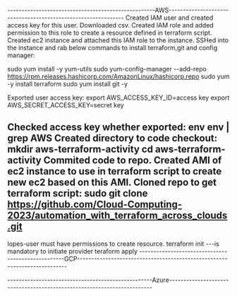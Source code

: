 ----------------------------------------------------AWS--------------------------------------------------------------
Created IAM user and created access key for this user. Downloaded csv.
Created IAM role and added permission to this role to create a resource defined in terraform script.
Created ec2 instance and attached this IAM role to the instance.
SSHed into the instance and rab below commands to install terraform,git and config manager:

sudo yum install -y yum-utils
sudo yum-config-manager --add-repo https://rpm.releases.hashicorp.com/AmazonLinux/hashicorp.repo
sudo yum -y install terraform
sudo yum install git -y

Exported user access key:
export AWS_ACCESS_KEY_ID=access key
export AWS_SECRET_ACCESS_KEY=secret key

Checked  access key whether exported:
env
env | grep AWS
Created directory to code checkout:
mkdir aws-terraform-activity
cd aws-terraform-activity
Commited code to repo. Created AMI of ec2 instance to use in terraform script to create new ec2 based on this AMI.
Cloned repo to get terraform script:
sudo git clone https://github.com/Cloud-Computing-2023/automation_with_terraform_across_clouds.git
-----------------------------------------------------------------------
lopes-user must have permissions to create resource.
terraform init ---is mandatory to initiate provider
teraform apply
---------------------------------------------------GCP--------------------------------------------------------------------------



---------------------------------------------------Azure------------------------------------------------------------------------
